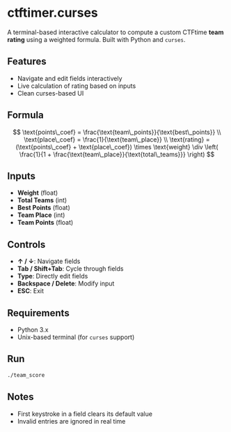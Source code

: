# ctftimer.curses

A terminal-based interactive calculator to compute a custom CTFtime **team rating** using a weighted formula. Built with Python and `curses`.

## Features

- Navigate and edit fields interactively
- Live calculation of rating based on inputs
- Clean curses-based UI

## Formula

$$
\text{points\_coef} = \frac{\text{team\_points}}{\text{best\_points}} \\
\text{place\_coef} = \frac{1}{\text{team\_place}} \\
\text{rating} = (\text{points\_coef} + \text{place\_coef}) \times \text{weight} \div \left( \frac{1}{1 + \frac{\text{team\_place}}{\text{total\_teams}}} \right)
$$


## Inputs

- **Weight** (float)
- **Total Teams** (int)
- **Best Points** (float)
- **Team Place** (int)
- **Team Points** (float)

## Controls

- **↑ / ↓**: Navigate fields
- **Tab / Shift+Tab**: Cycle through fields
- **Type**: Directly edit fields
- **Backspace / Delete**: Modify input
- **ESC**: Exit

## Requirements

- Python 3.x
- Unix-based terminal (for `curses` support)

## Run

```bash
./team_score
```

## Notes

* First keystroke in a field clears its default value
* Invalid entries are ignored in real time

